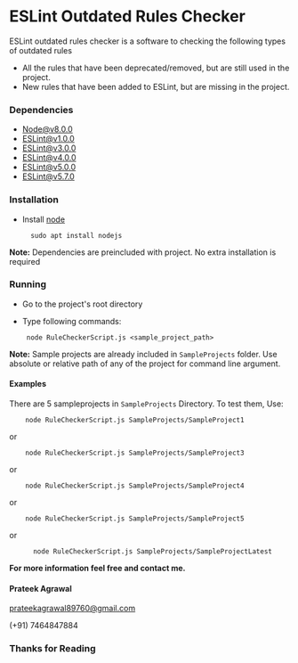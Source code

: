 # ESLint Outdated Rules Checker

ESLint outdated rules checker is a software to checking the following types of outdated rules

- All the rules that have been deprecated/removed, but are still used in the project.
- New rules that have been added to ESLint, but are missing in the project.

### Dependencies
- Node@v8.0.0
- ESLint@v1.0.0
- ESLint@v3.0.0
- ESLint@v4.0.0
- ESLint@v5.0.0
- ESLint@v5.7.0


### Installation

- Install [node][1]

        sudo apt install nodejs
        
**Note:** Dependencies are preincluded with project. No extra installation is required
 
 
 ### Running
 
 - Go to the project's root directory
 - Type following commands:
 
        node RuleCheckerScript.js <sample_project_path>
        
 **Note:** Sample projects are already included in `SampleProjects` folder. Use absolute or relative path of any of the project for command line argument.
 
 #### Examples
 
 There are 5 sampleprojects in `SampleProjects` Directory. To test them, Use:
 
        node RuleCheckerScript.js SampleProjects/SampleProject1

or

        node RuleCheckerScript.js SampleProjects/SampleProject3

or

        node RuleCheckerScript.js SampleProjects/SampleProject4

or

        node RuleCheckerScript.js SampleProjects/SampleProject5
        
or
  
          node RuleCheckerScript.js SampleProjects/SampleProjectLatest
          
          
**For more information feel free and contact me.**

#### Prateek Agrawal
prateekagrawal89760@gmail.com

(+91) 7464847884
 
### Thanks for Reading

[1]: [https://nodejs.org/en/download/]
